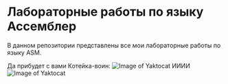 # Лабораторные работы по языку Ассемблер
В данном репозитории представлены все мои лабораторные работы по языку ASM.


Да прибудет с вами Котейка-воин:
![Image of Yaktocat](https://octodex.github.com/images/yaktocat.png)
ИИИИ
![Image of Yaktocat](https://octodex.github.com/hulatocat)

